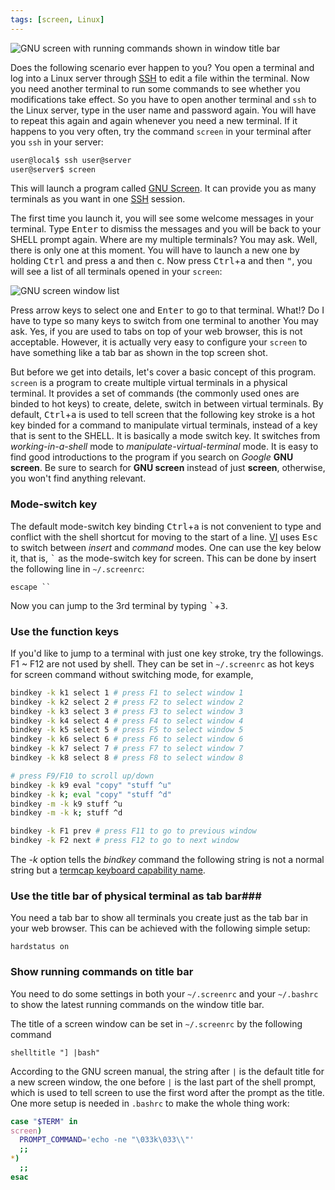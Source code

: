 ```yaml
---
tags: [screen, Linux]
---
```


![GNU screen with running commands shown in window title 
bar]({{site.exa}}/GNU-screen-with-running-commands-as-titles-of-terminals-shown-in-window-title-bar.png)

Does the following scenario ever happen to you? You open a terminal and log 
into a Linux server through [SSH][] to edit a file within the terminal. Now you 
need another terminal to run some commands to see whether you modifications 
take effect. So you have to open another terminal and `ssh` to the Linux 
server, type in the user name and password again. You will have to repeat this 
again and again whenever you need a new terminal. If it happens to you very 
often, try the command `screen` in your terminal after you `ssh` in your 
server:

~~~ bash
user@local$ ssh user@server
user@server$ screen
~~~

This will launch a program called [GNU Screen][screen]. It can provide you as 
many terminals as you want in one [SSH][] session.

The first time you launch it, you will see some welcome messages in your 
terminal. Type <kbd>Enter</kbd> to dismiss the messages and you will be back to 
your SHELL prompt again. Where are my multiple terminals? You may ask. Well, 
there is only one at this moment. You will have to launch a new one by holding 
<kbd>Ctrl</kbd> and press <kbd>a</kbd> and then <kbd>c</kbd>. Now press 
<kbd>Ctrl</kbd>+<kbd>a</kbd> and then <kbd>"</kbd>, you will see a list of all 
terminals opened in your `screen`:

![GNU screen window list]({{site.exa}}/GNU-screen-window-list.png)

Press arrow keys to select one and <kbd>Enter</kbd> to go to that terminal. 
What!? Do I have to type so many keys to switch from one terminal to another 
You may ask. Yes, if you are used to tabs on top of your web browser, this is 
not acceptable. However, it is actually very easy to configure your `screen` to 
have something like a tab bar as shown in the top screen shot.

But before we get into details, let's cover a basic concept of this program. 
`screen` is a program to create multiple virtual terminals in a physical 
terminal.  It provides a set of commands (the commonly used ones are binded to 
hot keys) to create, delete, switch in between virtual terminals. By default, 
<kbd>Ctrl</kbd>+<kbd>a</kbd> is used to tell screen that the following key 
stroke is a hot key binded for a command to manipulate virtual terminals, 
instead of a key that is sent to the SHELL. It is basically a mode switch key. 
It switches from *working-in-a-shell* mode to *manipulate-virtual-terminal* 
mode. It is easy to find good introductions to the program if you search on 
*Google* **GNU screen**.  Be sure to search for **GNU screen** instead of just 
**screen**, otherwise, you won't find anything relevant.

### Mode-switch key ###

The default mode-switch key binding <kbd>Ctrl</kbd>+<kbd>a</kbd> is not 
convenient to type and conflict with the shell shortcut for moving to the start 
of a line.  [VI][] uses <kbd>Esc</kbd> to switch between *insert* and *command* 
modes. One can use the key below it, that is, <kbd>\`</kbd> as the mode-switch 
key for screen.  This can be done by insert the following line in 
`~/.screenrc`:

~~~
escape ``
~~~

Now you can jump to the 3rd terminal by typing <kbd>\`</kbd>+<kbd>3</kbd>.

### Use the function keys ###

If you'd like to jump to a terminal with just one key stroke, try the 
followings. F1 ~ F12 are not used by shell.  They can be set in `~/.screenrc` 
as hot keys for screen command without switching mode, for example,

~~~ bash
bindkey -k k1 select 1 # press F1 to select window 1
bindkey -k k2 select 2 # press F2 to select window 2
bindkey -k k3 select 3 # press F3 to select window 3
bindkey -k k4 select 4 # press F4 to select window 4
bindkey -k k5 select 5 # press F5 to select window 5
bindkey -k k6 select 6 # press F6 to select window 6
bindkey -k k7 select 7 # press F7 to select window 7
bindkey -k k8 select 8 # press F8 to select window 8

# press F9/F10 to scroll up/down
bindkey -k k9 eval "copy" "stuff ^u"
bindkey -k k; eval "copy" "stuff ^d"
bindkey -m -k k9 stuff ^u
bindkey -m -k k; stuff ^d

bindkey -k F1 prev # press F11 to go to previous window
bindkey -k F2 next # press F12 to go to next window
~~~

The *-k* option tells the *bindkey* command the following string is not a 
normal string but a [termcap keyboard capability name][termcap].

### Use the title bar of physical terminal as tab bar###

You need a tab bar to show all terminals you create just as the tab bar in your 
web browser. This can be achieved with the following simple setup:

~~~
hardstatus on
~~~

### Show running commands on title bar ###

You need to do some settings in both your `~/.screenrc` and your `~/.bashrc` to 
show the latest running commands on the window title bar.

The title of a screen window can be set in `~/.screenrc` by the following 
command

~~~
shelltitle "] |bash"
~~~

According to the GNU screen manual, the string after `|` is the default title 
for a new screen window, the one before `|` is the last part of the shell 
prompt, which is used to tell screen to use the first word after the prompt as 
the title. One more setup is needed in `.bashrc` to make the whole thing work:

~~~bash
case "$TERM" in
screen)
  PROMPT_COMMAND='echo -ne "\033k\033\\"'
  ;;
*)
  ;;
esac
~~~ 

[SSH]:https://en.wikipedia.org/wiki/Secure_Shell
[screen]:https://www.gnu.org/software/screen/
[VI]:http://www.vim.org/
[termcap]:https://www.gnu.org/software/termutils/manual/termcap-1.3/html_chapter/termcap_5.html

